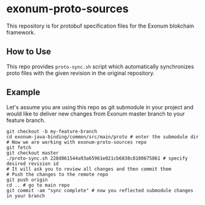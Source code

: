 # exonum-proto-sources
This repository is for protobuf specification files for the Exonum blokchain framework. 

## How to Use
This repo provides `proto-sync.sh` script which automatically synchronizes proto files 
with the given revision in the original repository.

## Example
Let's assume you are using this repo as git submodule in your project and would like
to deliver new changes from Exonum master branch to your feature branch.
```shell script
git checkout -b my-feature-branch
cd exonum-java-binding/common/src/main/proto # enter the submodule dir
# Now we are working with exonum-proto-sources repo
git fetch
git checkout master
./proto-sync.sh 228d861544a93a65961e021cb6838c8180675861 # specify desired revision id
# It will ask you to review all changes and then commit them
# Push the changes to the remote repo
git push origin
cd .. # go to main repo
git commit -am "sync complete" # now you reflected submodule changes in your branch
``` 
